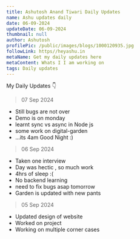 ```yaml
---
title: Ashutosh Anand Tiwari Daily Updates
name: Ashu updates daily
date: 06-09-2024
updateDate: 06-09-2024
thumbnail: null
author: Ashutosh
profilePic: /public/images/blogs/1000120935.jpg
followLink: https//heyashu.in
metaName: Get my daily updates here
metaContent: Whats I I am working on
tags: Daily updates
---
```

My Daily Updates 👇

> 07 Sep 2024

* Still bugs are not over
* Demo is on monday
* learnt sync vs async in Node js
* some work on digital-garden
* ...its 4am Good Night :)



> 06 Sep 2024

* Taken one interview
* Day was hectic , so much work
* 4hrs of sleep :(
* No backend learning
* need to fix bugs asap tomorrow
* Garden is updated with new pants

> 05 Sep 2024

* Updated design of website
* Worked on project
* Working on multiple corner cases
